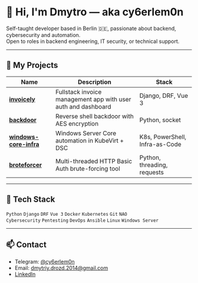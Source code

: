 # 👋 Hi, I'm Dmytro — aka cy6erlem0n  
Self-taught developer based in Berlin 🇩🇪, passionate about backend, cybersecurity and automation.  
Open to roles in backend engineering, IT security, or technical support.

---

## 🔧 My Projects

| Name | Description | Stack |
|------|-------------|-------|
| [**invoicely**](https://github.com/cy6erlem0n/invoicely) | Fullstack invoice management app with user auth and dashboard | Django, DRF, Vue 3 |
| [**backdoor**](https://github.com/cy6erlem0n/backdoor) | Reverse shell backdoor with AES encryption | Python, socket |
| [**windows-core-infra**](https://github.com/cy6erlem0n/windows-core-infra) | Windows Server Core automation in KubeVirt + DSC | K8s, PowerShell, Infra-as-Code |
| [**broteforcer**](https://github.com/cy6erlem0n/broteforcer) | Multi-threaded HTTP Basic Auth brute-forcing tool | Python, threading, requests |

---

## 🧰 Tech Stack

`Python` `Django` `DRF` `Vue 3` `Docker` `Kubernetes` `Git` `NAO`  
`Cybersecurity` `Pentesting` `DevOps` `Ansible` `Linux` `Windows Server`

---

## 📫 Contact

- Telegram: [@cy6erlem0n](https://t.me/cy6erlem0n)  
- Email: dmytriy.drozd.2014@gmail.com
- [LinkedIn](https://www.linkedin.com/in/dmytro-drozd-2796a32a3)

